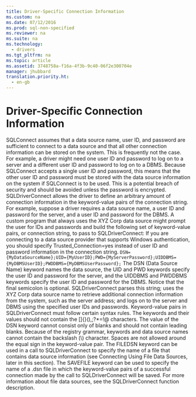 ```yaml
---
title: Driver-Specific Connection Information
ms.custom: na
ms.date: 07/12/2016
ms.prod: sql-non-specified
ms.reviewer: na
ms.suite: na
ms.technology: 
  - drivers
ms.tgt_pltfrm: na
ms.topic: article
ms.assetid: 3748758a-f16a-4f3b-9c40-06f2e300704e
manager: jhubbard
translation.priority.ht: 
  - en-gb
---
```

# Driver-Specific Connection Information
<?xml version="1.0" encoding="utf-8"?>
<developerReferenceWithoutSyntaxDocument xmlns="http://ddue.schemas.microsoft.com/authoring/2003/5" xmlns:xlink="http://www.w3.org/1999/xlink" xmlns:xsi="http://www.w3.org/2001/XMLSchema-instance" xsi:schemaLocation="http://ddue.schemas.microsoft.com/authoring/2003/5 http://dduestorage.blob.core.windows.net/ddueschema/developer.xsd">
  <introduction>
    <para>
      <legacyBold>SQLConnect</legacyBold> assumes that a data source name, user ID, and password are sufficient to connect to a data source and that all other connection information can be stored on the system. This is frequently not the case. For example, a driver might need one user ID and password to log on to a server and a different user ID and password to log on to a DBMS. Because <legacyBold>SQLConnect</legacyBold> accepts a single user ID and password, this means that the other user ID and password must be stored with the data source information on the system if <legacyBold>SQLConnect</legacyBold> is to be used. This is a potential breach of security and should be avoided unless the password is encrypted.</para>
    <para>
      <legacyBold>SQLDriverConnect</legacyBold> allows the driver to define an arbitrary amount of connection information in the keyword-value pairs of the connection string. For example, suppose a driver requires a data source name, a user ID and password for the server, and a user ID and password for the DBMS. A custom program that always uses the XYZ Corp data source might prompt the user for IDs and passwords and build the following set of keyword-value pairs, or <legacyItalic>connection string,</legacyItalic> to pass to <legacyBold>SQLDriverConnect</legacyBold>:</para>
    <alert class="note">
      <para>If you are connecting to a data source provider that supports Windows authentication, you should specify <codeInline>Trusted_Connection=yes</codeInline> instead of user ID and password information in the connection string.</para>
    </alert>
    <code>DSN={MyDataSourceName};UID={MyUserID};PWD={MyServerPassword};UIDDBMS={MyDBMSUserID};PWDDBMS={MyDBMSUserPassword};</code>
    <para>The <legacyBold>DSN</legacyBold> (Data Source Name) keyword names the data source, the <legacyBold>UID</legacyBold> and <legacyBold>PWD</legacyBold> keywords specify the user ID and password for the server, and the <legacyBold>UIDDBMS</legacyBold> and <legacyBold>PWDDBMS</legacyBold> keywords specify the user ID and password for the DBMS. Notice that the final semicolon is optional. <legacyBold>SQLDriverConnect</legacyBold> parses this string; uses the XYZ Corp data source name to retrieve additional connection information from the system, such as the server address; and logs on to the server and DBMS using the specified user IDs and passwords.</para>
    <para>Keyword-value pairs in <legacyBold>SQLDriverConnect</legacyBold> must follow certain syntax rules. The keywords and their values should not contain the <legacyBold>[]{}(),;?*=!@</legacyBold> characters. The value of the <legacyBold>DSN</legacyBold> keyword cannot consist only of blanks and should not contain leading blanks. Because of the registry grammar, keywords and data source names cannot contain the backslash (\) character. Spaces are not allowed around the equal sign in the keyword-value pair.</para>
    <para>The <legacyBold>FILEDSN</legacyBold> keyword can be used in a call to <legacyBold>SQLDriverConnect</legacyBold> to specify the name of a file that contains data source information (see <legacyLink xlink:href="3003f8c2-8be6-41cc-8d9c-612e9bd0f3ae">Connecting Using File Data Sources</legacyLink>, later in this section). The <legacyBold>SAVEFILE</legacyBold> keyword can be used to specify the name of a .dsn file in which the keyword-value pairs of a successful connection made by the call to <legacyBold>SQLDriverConnect</legacyBold> will be saved. For more information about file data sources, see the <legacyLink xlink:href="e299be1d-5c74-4ede-b6a3-430eb189134f">SQLDriverConnect</legacyLink> function description.</para>
  </introduction>
  <relatedTopics />
</developerReferenceWithoutSyntaxDocument>